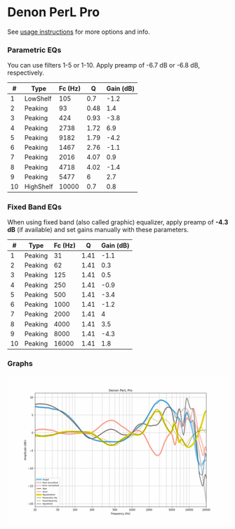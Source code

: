 # Denon PerL Pro
See [usage instructions](https://github.com/jaakkopasanen/AutoEq#usage) for more options and info.

### Parametric EQs
You can use filters 1-5 or 1-10. Apply preamp of -6.7 dB or -6.8 dB, respectively.

|   # | Type      |   Fc (Hz) |    Q |   Gain (dB) |
|-----|-----------|-----------|------|-------------|
|   1 | LowShelf  |       105 | 0.7  |        -1.2 |
|   2 | Peaking   |        93 | 0.48 |         1.4 |
|   3 | Peaking   |       424 | 0.93 |        -3.8 |
|   4 | Peaking   |      2738 | 1.72 |         6.9 |
|   5 | Peaking   |      9182 | 1.79 |        -4.2 |
|   6 | Peaking   |      1467 | 2.76 |        -1.1 |
|   7 | Peaking   |      2016 | 4.07 |         0.9 |
|   8 | Peaking   |      4718 | 4.02 |        -1.4 |
|   9 | Peaking   |      5477 | 6    |         2.7 |
|  10 | HighShelf |     10000 | 0.7  |         0.8 |

### Fixed Band EQs
When using fixed band (also called graphic) equalizer, apply preamp of **-4.3 dB** (if available) and set gains manually with these parameters.

|   # | Type    |   Fc (Hz) |    Q |   Gain (dB) |
|-----|---------|-----------|------|-------------|
|   1 | Peaking |        31 | 1.41 |        -1.1 |
|   2 | Peaking |        62 | 1.41 |         0.3 |
|   3 | Peaking |       125 | 1.41 |         0.5 |
|   4 | Peaking |       250 | 1.41 |        -0.9 |
|   5 | Peaking |       500 | 1.41 |        -3.4 |
|   6 | Peaking |      1000 | 1.41 |        -1.2 |
|   7 | Peaking |      2000 | 1.41 |         4   |
|   8 | Peaking |      4000 | 1.41 |         3.5 |
|   9 | Peaking |      8000 | 1.41 |        -4.3 |
|  10 | Peaking |     16000 | 1.41 |         1.8 |

### Graphs
![](./Denon%20PerL%20Pro.png)

